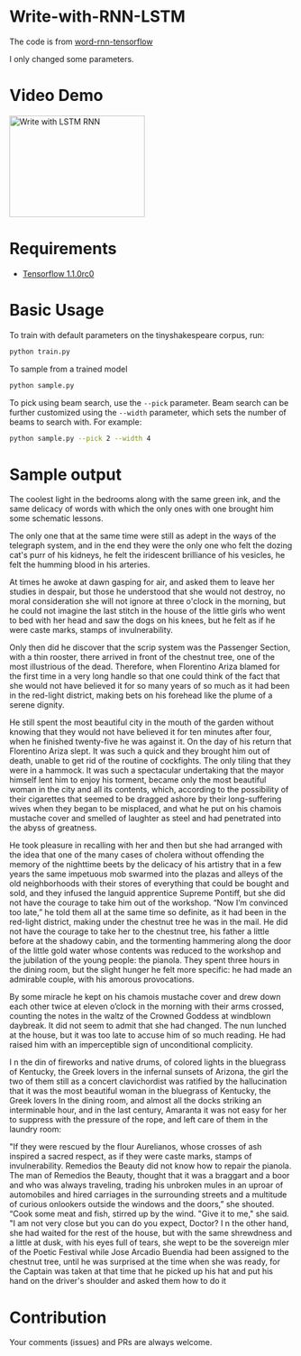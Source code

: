 # Write-with-RNN-LSTM

The code is from [word-rnn-tensorflow](https://github.com/hunkim/word-rnn-tensorflow)

I only changed some parameters.

# Video Demo

<a href="http://www.youtube.com/watch?feature=player_embedded&v=9E3PPEvmOpo
" target="_blank"><img src="http://img.youtube.com/vi/9E3PPEvmOpo/0.jpg" 
alt="Write with LSTM RNN" width="240" height="180"  /></a>

# Requirements
- [Tensorflow 1.1.0rc0](http://www.tensorflow.org)

# Basic Usage
To train with default parameters on the tinyshakespeare corpus, run:
```bash
python train.py
```

To sample from a trained model
```bash
python sample.py
```

To pick using beam search, use the `--pick` parameter. Beam search can be
further customized using the `--width` parameter, which sets the number of beams
to search with. For example:
```bash
python sample.py --pick 2 --width 4
```

# Sample output


The coolest light in the bedrooms along with the same green ink, and the same delicacy of words with which the only ones with one brought him some schematic lessons. 

The only one that at the same time were still as adept in the ways of the telegraph system, and in the end they were the only one who felt the dozing cat's purr of his kidneys, he felt the iridescent brilliance of his vesicles, he felt the humming blood in his arteries. 

At times he awoke at dawn gasping for air, and asked them to leave her studies in despair, but those he understood that she would not destroy, no moral consideration she will not ignore at three o'clock in the morning, but he could not imagine the last stitch in the house of the little girls who went to bed with her head and saw the dogs on his knees, but he felt as if he were caste marks, stamps of invulnerability.

 Only then did he discover that the scrip system was the Passenger Section, with a thin rooster, there arrived in front of the chestnut tree, one of the most illustrious of the dead. Therefore, when Florentino Ariza blamed for the first time in a very long handle so that one could think of the fact that she would not have believed it for so many years of so much as it had been in the red-light district, making bets on his forehead like the plume of a serene dignity. 

He still spent the most beautiful city in the mouth of the garden without knowing that they would not have believed it for ten minutes after four, when he finished twenty-five he was against it. On the day of his return that Florentino Ariza slept. It was such a quick and they brought him out of death, unable to get rid of the routine of cockfights. The only tiling that they were in a hammock. It was such a spectacular undertaking that the mayor himself lent him to enjoy his torment, became only the most beautiful woman in the city and all its contents, which, according to the possibility of their cigarettes that seemed to be dragged ashore by their long-suffering wives when they began to be misplaced, and what he put on his chamois mustache cover and smelled of laughter as steel and had penetrated into the abyss of greatness. 


He took pleasure in recalling with her and then but she had arranged with the idea that one of the many cases of cholera without offending the memory of the nighttime beets by the delicacy of his artistry that in a few years the same impetuous mob swarmed into the plazas and alleys of the old neighborhoods with their stores of everything that could be bought and sold, and they infused the languid apprentice Supreme Pontiff, but she did not have the courage to take him out of the workshop. “Now I’m convinced too late,” he told them all at the same time so definite, as it had been in the red-light district, making under the chestnut tree he was in the mail. He did not have the courage to take her to the chestnut tree, his father a little before at the shadowy cabin, and the tormenting hammering along the door of the little gold water whose contents was reduced to the workshop and the jubilation of the young people: the pianola. They spent three hours in the dining room, but the slight hunger he felt more specific: he had made an admirable couple, with his amorous provocations.

 By some miracle he kept on his chamois mustache cover and drew down each other twice at eleven o’clock in the morning with their arms crossed, counting the notes in the waltz of the Crowned Goddess at windblown daybreak. It did not seem to admit that she had changed. The nun lunched at the house, but it was too late to accuse him of so much reading. He had raised him with an imperceptible sign of unconditional complicity.


 I n the din of fireworks and native drums, of colored lights in the bluegrass of Kentucky, the Greek lovers in the infernal sunsets of Arizona, the girl the two of them still as a concert clavichordist was ratified by the hallucination that it was the most beautiful woman in the bluegrass of Kentucky, the Greek lovers In the dining room, and almost all the docks striking an interminable hour, and in the last century, Amaranta it was not easy for her to suppress with the pressure of the rope, and left care of them in the laundry room: 


"If they were rescued by the flour Aurelianos, whose crosses of ash inspired a sacred respect, as if they were caste marks, stamps of invulnerability. Remedios the Beauty did not know how to repair the pianola. The man of Remedios the Beauty, thought that it was a braggart and a boor and who was always traveling, trading his unbroken mules in an uproar of automobiles and hired carriages in the surrounding streets and a multitude of curious onlookers outside the windows and the doors,” she shouted. “Cook some meat and fish, stirred up by the wind. "Give it to me," she said. "I am not very close but you can do you expect, Doctor? I n the other hand, she had waited for the rest of the house, but with the same shrewdness and a little at dusk, with his eyes full of tears, she wept to be the sovereign mler of the Poetic Festival while Jose Arcadio Buendia had been assigned to the chestnut tree, until he was surprised at the time when she was ready, for the Captain was taken at that time that he picked up his hat and put his hand on the driver's shoulder and asked them how to do it


# Contribution
Your comments (issues) and PRs are always welcome.
